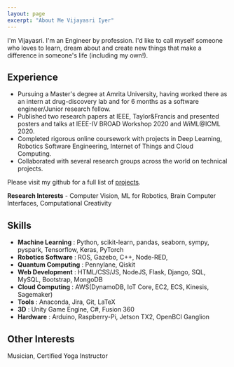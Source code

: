 ```yaml
---
layout: page
excerpt: "About Me Vijayasri Iyer"
---
```


I'm Vijayasri. I'm an Engineer by profession. I'd like to call myself someone who loves to learn, dream about and create new things that make a difference in someone's life (including my own!). 

## Experience
- Pursuing a Master's degree at Amrita University, having worked there as an intern at drug-discovery lab and for 6 months as a software engineer/Junior research fellow. 
- Published two research papers at IEEE, Taylor&Francis and presented posters and talks at IEEE-IV BROAD Workshop 2020 and WiML@ICML 2020. 
- Completed rigorous online coursework with projects in Deep Learning, Robotics Software Engineering, Internet of Things and Cloud Computing. 
- Collaborated with several research groups across the world on technical projects. 

Please visit my github for a full list of [projects](https://github.com/vijpandaturtle). 

**Research Interests** - Computer Vision, ML for Robotics, Brain Computer Interfaces, Computational Creativity

## Skills 
- **Machine Learning** : Python, scikit-learn, pandas, seaborn, sympy, pyspark, Tensorflow, Keras, PyTorch
- **Robotics Software** : ROS, Gazebo, C++, Node-RED,  
- **Quantum Computing** : Pennylane, Qiskit
- **Web Development** : HTML/CSS/JS, NodeJS, Flask, Django, SQL, MySQL, Bootstrap, MongoDB
- **Cloud Computing** : AWS(DynamoDB, IoT Core, EC2, ECS, Kinesis, Sagemaker)
- **Tools** :  Anaconda, Jira, Git, LaTeX
- **3D** : Unity Game Engine, C#, Fusion 360
- **Hardware** : Arduino, Raspberry-Pi, Jetson TX2, OpenBCI Ganglion 

## Other Interests
Musician, Certified Yoga Instructor